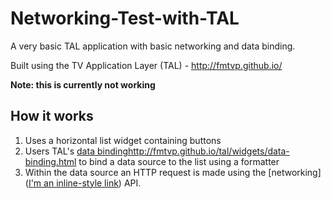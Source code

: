 # Networking-Test-with-TAL
A very basic TAL application with basic networking and data binding.

Built using the TV Application Layer (TAL) - http://fmtvp.github.io/

**Note: this is currently not working**

## How it works

1. Uses a horizontal list widget containing buttons
2. Users TAL's [data binding]()http://fmtvp.github.io/tal/widgets/data-binding.html to bind a data source to the list using a formatter
3. Within the data source an HTTP request is made using the [networking]([I'm an inline-style link](https://www.google.com)) API.

